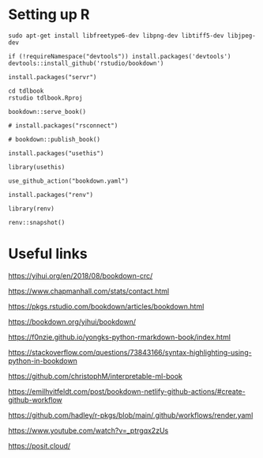 # Setting up R

```
sudo apt-get install libfreetype6-dev libpng-dev libtiff5-dev libjpeg-dev

if (!requireNamespace("devtools")) install.packages('devtools')
devtools::install_github('rstudio/bookdown')

install.packages("servr")

cd tdlbook
rstudio tdlbook.Rproj

bookdown::serve_book()

# install.packages("rsconnect")

# bookdown::publish_book()

install.packages("usethis")

library(usethis)

use_github_action("bookdown.yaml")

install.packages("renv")

library(renv)

renv::snapshot()
```

# Useful links

https://yihui.org/en/2018/08/bookdown-crc/

https://www.chapmanhall.com/stats/contact.html

https://pkgs.rstudio.com/bookdown/articles/bookdown.html

https://bookdown.org/yihui/bookdown/

https://f0nzie.github.io/yongks-python-rmarkdown-book/index.html

https://stackoverflow.com/questions/73843166/syntax-highlighting-using-python-in-bookdown

https://github.com/christophM/interpretable-ml-book

https://emilhvitfeldt.com/post/bookdown-netlify-github-actions/#create-github-workflow

https://github.com/hadley/r-pkgs/blob/main/.github/workflows/render.yaml

https://www.youtube.com/watch?v=_ptrgqx2zUs

https://posit.cloud/
